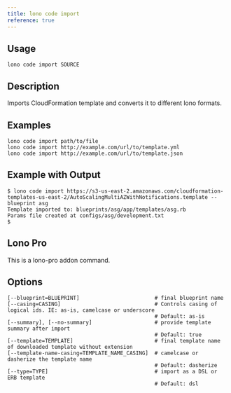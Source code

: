 ```yaml
---
title: lono code import
reference: true
---
```


## Usage

    lono code import SOURCE

## Description

Imports CloudFormation template and converts it to different lono formats.

## Examples

    lono code import path/to/file
    lono code import http://example.com/url/to/template.yml
    lono code import http://example.com/url/to/template.json

## Example with Output

    $ lono code import https://s3-us-east-2.amazonaws.com/cloudformation-templates-us-east-2/AutoScalingMultiAZWithNotifications.template --blueprint asg
    Template imported to: blueprints/asg/app/templates/asg.rb
    Params file created at configs/asg/development.txt
    $

## Lono Pro

This is a lono-pro addon command.


## Options

```
[--blueprint=BLUEPRINT]                        # final blueprint name
[--casing=CASING]                              # Controls casing of logical ids. IE: as-is, camelcase or underscore
                                               # Default: as-is
[--summary], [--no-summary]                    # provide template summary after import
                                               # Default: true
[--template=TEMPLATE]                          # final template name of downloaded template without extension
[--template-name-casing=TEMPLATE_NAME_CASING]  # camelcase or dasherize the template name
                                               # Default: dasherize
[--type=TYPE]                                  # import as a DSL or ERB template
                                               # Default: dsl
```

